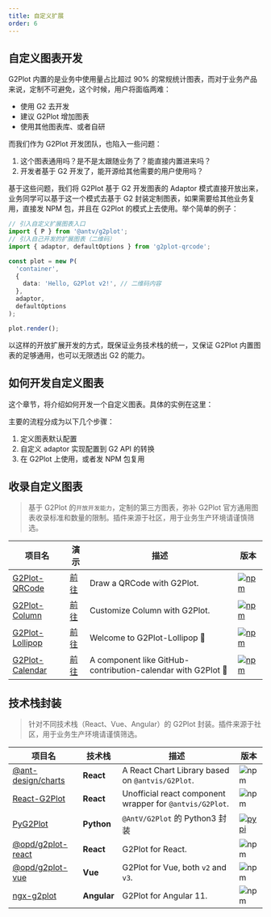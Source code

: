```yaml
---
title: 自定义扩展
order: 6
---
```


## 自定义图表开发

G2Plot 内置的是业务中使用量占比超过 90% 的常规统计图表，而对于业务产品来说，定制不可避免，这个时候，用户将面临两难：

- 使用 G2 去开发
- 建议 G2Plot 增加图表
- 使用其他图表库、或者自研

而我们作为 G2Plot 开发团队，也陷入一些问题：

1. 这个图表通用吗？是不是太跟随业务了？能直接内置进来吗？
2. 开发者基于 G2 开发了，能开源给其他需要的用户使用吗？

基于这些问题，我们将 G2Plot 基于 G2 开发图表的 Adaptor 模式直接开放出来，业务同学可以基于这一个模式去基于 G2 封装定制图表，如果需要给其他业务复用，直接发 NPM 包，并且在 G2Plot 的模式上去使用。举个简单的例子：

```ts
// 引入自定义扩展图表入口
import { P } from '@antv/g2plot';
// 引入自己开发的扩展图表（二维码）
import { adaptor, defaultOptions } from 'g2plot-qrcode';

const plot = new P(
  'container',
  {
    data: 'Hello, G2Plot v2!', // 二维码内容
  },
  adaptor,
  defaultOptions
);

plot.render();
```

以这样的开放扩展开发的方式，既保证业务技术栈的统一，又保证 G2Plot 内置图表的足够通用，也可以无限透出 G2 的能力。

## 如何开发自定义图表

这个章节，将介绍如何开发一个自定义图表。具体的实例在这里：

<playground path="plugin/basic/demo/hill-column.ts"></playground>

主要的流程分成为以下几个步骤：

1. 定义图表默认配置
2. 自定义 adaptor 实现配置到 G2 API 的转换
3. 在 G2Plot 上使用，或者发 NPM 包复用

## 收录自定义图表

> 基于 G2Plot 的`开放开发能力`，定制的第三方图表，弥补 G2Plot 官方通用图表收录标准和数量的限制。插件来源于社区，用于业务生产环境请谨慎筛选。

| 项目名                                                           | 演示                                                  | 描述                          | 版本                                                                                                      |
| ---------------------------------------------------------------- | ----------------------------------------------------- | ----------------------------- | --------------------------------------------------------------------------------------------------------- |
| [G2Plot-QRCode](https://github.com/hustcc/G2Plot-QRCode)         | [前往](https://git.hust.cc/G2Plot-QRCode)             | Draw a QRCode with G2Plot.    | [![npm](https://img.shields.io/npm/v/g2plot-qrcode.svg)](https://www.npmjs.com/package/g2plot-qrcode)     |
| [G2Plot-Column](https://github.com/yujs/G2Plot-Column)           | [前往](https://yujs.github.io/G2Plot-Column/)         | Customize Column with G2Plot. | [![npm](https://img.shields.io/npm/v/g2plot-column.svg)](https://www.npmjs.com/package/g2plot-column)     |
| [G2Plot-Lollipop](https://github.com/MrSmallLiu/G2Plot-Lollipop) | [前往](https://mrsmallliu.github.io/G2Plot-Lollipop/) | Welcome to G2Plot-Lollipop 👋 | [![npm](https://img.shields.io/npm/v/g2plot-lollipop.svg)](https://www.npmjs.com/package/g2plot-lollipop) |
| [G2Plot-Calendar](https://github.com/visiky/G2Plot-Calendar) | [前往](https://visiky.github.io/g2plot-calendar/) | A component like GitHub-contribution-calendar with G2Plot 📅 | [![npm](https://img.shields.io/npm/v/g2plot-calendar.svg)](https://www.npmjs.com/package/g2plot-calendar) |

## 技术栈封装

> 针对不同技术栈（React、Vue、Angular）的 G2Plot 封装。插件来源于社区，用于业务生产环境请谨慎筛选。

| 项目名                                                                | 技术栈      | 描述                                                     | 版本                                                                                         |
| --------------------------------------------------------------------- | ----------- | -------------------------------------------------------- | -------------------------------------------------------------------------------------------- |
| [@ant-design/charts](https://github.com/ant-design/ant-design-charts) | **React**   | A React Chart Library based on `@antvis/G2Plot`.         | ![npm](https://img.shields.io/npm/v/@ant-design/charts)                                      |
| [React-G2Plot](https://github.com/hustcc/React-G2Plot)                | **React**   | Unofficial react component wrapper for `@antvis/G2Plot`. | ![npm](https://img.shields.io/npm/v/react-g2plot.svg)                                        |
| [PyG2Plot](https://github.com/hustcc/PyG2Plot)                        | **Python**  | `@AntV/G2Plot` 的 Python3 封装                           | [![pypi](https://img.shields.io/pypi/v/pyg2plot.svg)](https://pypi.python.org/pypi/pyg2plot) |
| [@opd/g2plot-react](https://github.com/open-data-plan/g2plot-react)   | **React**   | G2Plot for React.                                        | ![npm](https://img.shields.io/npm/v/@opd/g2plot-react.svg)                                   |
| [@opd/g2plot-vue](https://github.com/open-data-plan/g2plot-vue)       | **Vue**     | G2Plot for Vue, both `v2` and `v3`.                      | ![npm](https://img.shields.io/npm/v/@opd/g2plot-vue.svg)                                     |
| [ngx-g2plot](https://github.com/stack-stark/ngx-g2plot)               | **Angular** | G2Plot for Angular 11.                                   | ![npm](https://img.shields.io/npm/v/ngx-g2plot.svg)                                          |
